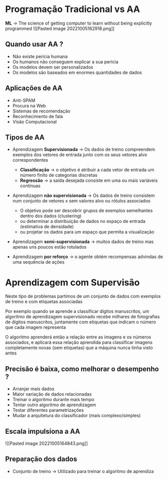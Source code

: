 # Programação Tradicional vs AA
**ML** -> The science of getting computer to learn without being explicitly programmed
![[Pasted image 20221005162918.png]]

## Quando usar AA ?
- Não existe perícia humana
- Os humanos não conseguem explicar a sua perícia
- Os modelos devem ser personalizados
- Os modelos são baseados em enormes quantidades de dados

## Aplicações de AA
- Anti-SPAM
- Procura na Web
- Sistemas de recomendação
- Reconhecimento de fala
- Visão Computacional

## Tipos de AA
- Aprendizagem **Supervisionada** -> Os dados de treino compreendem exemplos dos vetores de entrada junto com os seus vetores alvo correspondentes
	- **Classificação** -> o objetivo é atribuir a cada vetor de entrada um número finito de categorias discretas
	- **Regressão** -> a saída desejada consiste em uma ou mais variáveis contínuas

- Aprendizagem **não supervisionada** -> Os dados de treino consistem num conjunto de vetores x sem valores alvo ou rótulos associados
	- O objetivo pode ser descobrir grupos de exemplos semelhantes dentro dos dados (clustering)
	- ou determinar a distribuição de dados no espaço de entrada (estimativa de densidade)
	- ou projetar os dados para um espaço que permita a visualização

- Aprendizagem **semi-supervisionada** -> muitos dados de treino mas apenas uns poucos estão rotulados
- Aprendizagem **por reforço** -> o agente obtém recompensas advindas de uma sequência de ações

# Aprendizagem com Supervisão
Neste tipo de problemas partimos de um conjunto de dados com exemplos de treino e com etiquetas associadas

Por exemplo quando se aprende a classificar dígitos manuscritos, um algoritmo de aprendizagem supervisionado recebe milhares de fotografias de dígitos manuscritos, juntamente com etiquetas que indicam o número que cada imagem representa

O algoritmo aprenderá então a relação entre as imagens e os números associados, e aplicará essa relação aprendida para classificar imagens completamente novas (sem etiquetas) que a máquina nunca tinha visto antes

## Precisão é baixa, como melhorar o desempenho ?
- Arranjar mais dados
- Maior variação de dados relacionadas
- Treinar o algoritmo durante mais tempo
- Tentar outro algoritmo de aprendizagem
- Testar diferentes parametrizações
- Mudar a arquitetura do classificador (mais complexo/simples)

## Escala impulsiona a AA
![[Pasted image 20221005164843.png]]

## Preparação dos dados
- Conjunto de treino -> Utilizado para treinar o algoritmo de aprendiza